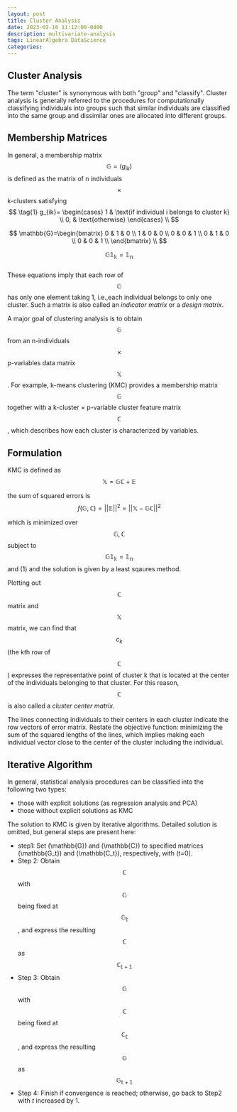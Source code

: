 ```yaml
---
layout: post
title: Cluster Analysis
date: 2023-02-16 11:12:00-0400
description: multivariate-analysis
tags: LinearAlgebra DataScience
categories: 
---
```


## Cluster Analysis
The term "cluster" is synonymous with both "group" and "classify". Cluster analysis is generally referred to the procedures for computationally classifying individuals into groups such that similar individuals are classified into the same group and dissimilar ones are allocated into different groups.

## Membership Matrices
In general, a membership matrix $$\mathbb{G} = (g_{ik})$$ is defined as the matrix of n individuals $$\times$$ k-clusters satisfying
$$
\tag{1}
g_{ik}=
\begin{cases}
      1 & \text{if individual i belongs to cluster k} \\
      0, & \text{otherwise}
    \end{cases} \\
$$

$$
\mathbb{G}=\begin{bmatrix}
    0 & 1 & 0 \\
    1 & 0 & 0 \\
    0 & 0 & 1 \\
    0 & 1 & 0 \\
    0 & 0 & 1 \\
\end{bmatrix} \\
$$

$$
\tag{2}
\mathbb{G1_k}=\mathbb{1_n}
$$
\
These equations imply that each row of $$\mathbb{G}$$ has only one element taking 1, i.e.,each individual belongs to only one cluster. Such a matrix is also called an *indicator matrix* or a *design matrix*.

A major goal of clustering analysis is to obtain $$\mathbb{G}$$ from an n-individuals $$\times$$ p-variables data matrix $$\mathbb{X}$$. For example, k-means clustering (KMC)  provides a membership matrix $$\mathbb{G}$$ together with a k-cluster $\times$ p-variable cluster feature matrix $$\mathbb{C}$$, which describes how each cluster is characterized by variables.

## Formulation
KMC is defined as
$$
\tag{3}
\mathbb{X=GC+E}
$$

the sum of squared errors is
$$
\tag{4}
f(\mathbb{G,C})=||\mathbb{E}||^2=||\mathbb{X-GC}||^2
$$

which is minimized over $$\mathbb{G, C}$$ subject to $$\mathbb{G1_k=1_n}$$ and (1) and the solution is given by a least sqaures method. 

Plotting out $$\mathbb{C}$$ matrix and $$\mathbb{X}$$ matrix, we can find that $$c_k$$ (the kth row of $$\mathbb{C}$$) expresses the representative point of cluster k that is located at the center of the individuals belonging to that cluster. For this reason, $$\mathbb{C}$$ is also called a *cluster center matrix*.

The lines connecting individuals to their centers in each cluster indicate the row vectors of error matrix. Restate the objective function: minimizing the sum of the squared lengths of the lines, which implies making each individual vector close to the center of the cluster including the individual.

## Iterative Algorithm
In general, statistical analysis procedures can be classified into the following two types:
-  those with explicit solutions (as regression analysis and PCA)
-  those without explicit solutions as KMC

The solution to KMC is given by iterative algorithms. Detailed solution is omitted, but general steps are present here:
- step1: Set \(\mathbb{G}\) and \(\mathbb{C}\) to specified matrices \(\mathbb{G_t}\) and \(\mathbb{C_t}\), respectively, with \(t=0\).
- Step 2: Obtain $$\mathbb{C}$$ with $$\mathbb{G}$$ being fixed at $$\mathbb{G_t}$$, and express the resulting $$\mathbb{C}$$ as $$\mathbb{C_{t+1}}$$
- Step 3: Obtain $$\mathbb{G}$$ with $$\mathbb{C}$$ being fixed at $$\mathbb{C_t}$$, and express the resulting $$\mathbb{G}$$ as $$\mathbb{G_{t+1}}$$
- Step 4: Finish if convergence is reached; otherwise, go back to Step2 with $t$ increased by 1.
